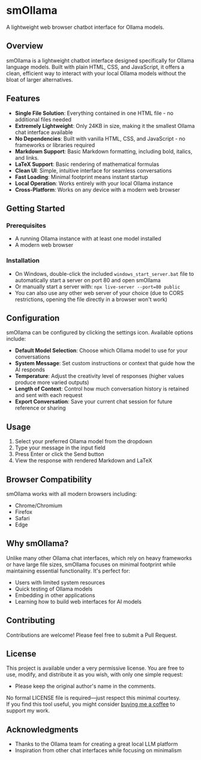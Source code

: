 # smOllama

A lightweight web browser chatbot interface for Ollama models.

## Overview

smOllama is a lightweight chatbot interface designed specifically for Ollama language models. Built with plain HTML, CSS, and JavaScript, it offers a clean, efficient way to interact with your local Ollama models without the bloat of larger alternatives.

## Features

- **Single File Solution**: Everything contained in one HTML file - no additional files needed
- **Extremely Lightweight**: Only 24KB in size, making it the smallest Ollama chat interface available
- **No Dependencies**: Built with vanilla HTML, CSS, and JavaScript - no frameworks or libraries required
- **Markdown Support**: Basic Markdown formatting, including bold, italics, and links.
- **LaTeX Support**: Basic rendering of mathematical formulas
- **Clean UI**: Simple, intuitive interface for seamless conversations
- **Fast Loading**: Minimal footprint means instant startup
- **Local Operation**: Works entirely with your local Ollama instance
- **Cross-Platform**: Works on any device with a modern web browser

## Getting Started

### Prerequisites

- A running Ollama instance with at least one model installed
- A modern web browser

### Installation

- On Windows, double-click the included `windows_start_server.bat` file to automatically start a server on port 80 and open smOllama
- Or manually start a server with: `npx live-server --port=80 public`
- You can also use any other web server of your choice (due to CORS restrictions, opening the file directly in a browser won't work)

## Configuration

smOllama can be configured by clicking the settings icon. Available options include:

- **Default Model Selection**: Choose which Ollama model to use for your conversations
- **System Message**: Set custom instructions or context that guide how the AI responds
- **Temperature**: Adjust the creativity level of responses (higher values produce more varied outputs)
- **Length of Context**: Control how much conversation history is retained and sent with each request
- **Export Conversation**: Save your current chat session for future reference or sharing

## Usage

1. Select your preferred Ollama model from the dropdown
2. Type your message in the input field
3. Press Enter or click the Send button
4. View the response with rendered Markdown and LaTeX

## Browser Compatibility

smOllama works with all modern browsers including:
- Chrome/Chromium
- Firefox
- Safari
- Edge

## Why smOllama?

Unlike many other Ollama chat interfaces, which rely on heavy frameworks or have large file sizes, smOllama focuses on minimal footprint while maintaining essential functionality. It's perfect for:

- Users with limited system resources
- Quick testing of Ollama models
- Embedding in other applications
- Learning how to build web interfaces for AI models

## Contributing

Contributions are welcome! Please feel free to submit a Pull Request.

## License

This project is available under a very permissive license. You are free to use, modify, and distribute it as you wish, with only one simple request:  

- Please keep the original author's name in the comments.  

No formal LICENSE file is required—just respect this minimal courtesy.  
If you find this tool useful, you might consider [buying me a coffee](https://buymeacoffee.com/gunnm) to support my work.

## Acknowledgments

- Thanks to the Ollama team for creating a great local LLM platform
- Inspiration from other chat interfaces while focusing on minimalism
